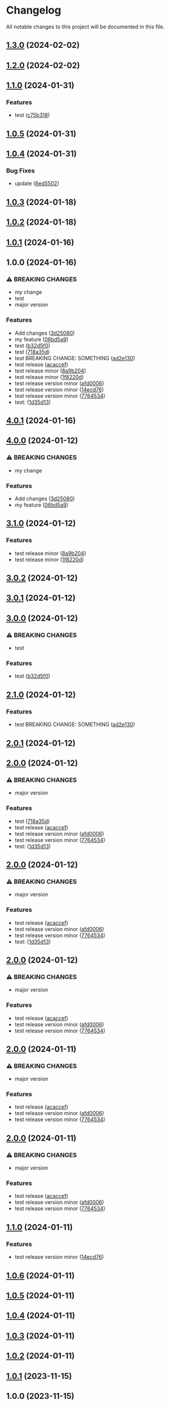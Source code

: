 # Changelog

All notable changes to this project will be documented in this file.

## [1.3.0](https://github.com/Nicu-Visan/test-repo/compare/reco_v1.2.0...reco_v1.3.0) (2024-02-02)

## [1.2.0](https://github.com/Nicu-Visan/test-repo/compare/reco_v1.1.0...reco_v1.2.0) (2024-02-02)

## [1.1.0](https://github.com/Nicu-Visan/test-repo/compare/reco_v1.0.5...reco_v1.1.0) (2024-01-31)


### Features

* test ([c75b318](https://github.com/Nicu-Visan/test-repo/commit/c75b318356ca34f36333bc1ed1bb5329ef9af36a))

## [1.0.5](https://github.com/Nicu-Visan/test-repo/compare/reco_v1.0.4...reco_v1.0.5) (2024-01-31)

## [1.0.4](https://github.com/Nicu-Visan/test-repo/compare/reco_v1.0.3...reco_v1.0.4) (2024-01-31)


### Bug Fixes

* update ([6ed5502](https://github.com/Nicu-Visan/test-repo/commit/6ed55029f3689f263c6fcad8d43a5a30363d6bc0))

## [1.0.3](https://github.com/Nicu-Visan/test-repo/compare/reco_v1.0.2...reco_v1.0.3) (2024-01-18)

## [1.0.2](https://github.com/Nicu-Visan/test-repo/compare/reco_v1.0.1...reco_v1.0.2) (2024-01-18)

## [1.0.1](https://github.com/Nicu-Visan/test-repo/compare/reco_v1.0.0...reco_v1.0.1) (2024-01-16)

## 1.0.0 (2024-01-16)


### ⚠ BREAKING CHANGES

* my change
* test
* major version

### Features

* Add changes ([3d25080](https://github.com/Nicu-Visan/test-repo/commit/3d250806fcf60cdfee2dbfa795c4a2ea4abde799))
* my feature ([06bd5a9](https://github.com/Nicu-Visan/test-repo/commit/06bd5a9b5560d5235c94544dc9a87dd89eab3071))
* test ([b32d5f0](https://github.com/Nicu-Visan/test-repo/commit/b32d5f06ff14638ec0d40dbaa36b63d63461fefe))
* test ([718a35d](https://github.com/Nicu-Visan/test-repo/commit/718a35d639c80dbfb13e22f10ae5bfad00e2ea30))
* test BREAKING CHANGE: SOMETHING ([ad2e130](https://github.com/Nicu-Visan/test-repo/commit/ad2e1305a2b417c601e76b34b0f803f4b1197f12))
* test release ([acaccef](https://github.com/Nicu-Visan/test-repo/commit/acaccef5b83b418c6b38007e48b30aa159fd0328))
* test release minor ([8a9b204](https://github.com/Nicu-Visan/test-repo/commit/8a9b204b1d5e9229f2ad396c26e1035ae8687df5))
* test release minor ([1f8220d](https://github.com/Nicu-Visan/test-repo/commit/1f8220d319357b0f63b4f4332c87d31cb574216b))
* test release version minor ([afd0006](https://github.com/Nicu-Visan/test-repo/commit/afd0006eb7dec6b641c2187b45cbac44e3946fee))
* test release version minor ([14ecd76](https://github.com/Nicu-Visan/test-repo/commit/14ecd7660df35a330629f87836b41cb8ea7ee69c))
* test release version minor ([7764534](https://github.com/Nicu-Visan/test-repo/commit/7764534687d03efeebf1916d9110233e36398b33))
* test: ([1d35d13](https://github.com/Nicu-Visan/test-repo/commit/1d35d1398c451494a12b6d4e13e322a5956cf808))

## [4.0.1](https://github.com/Nicu-Visan/test-repo/compare/v4.0.0...v4.0.1) (2024-01-16)

## [4.0.0](https://github.com/Nicu-Visan/test-repo/compare/v3.1.0...v4.0.0) (2024-01-12)


### ⚠ BREAKING CHANGES

* my change

### Features

* Add changes ([3d25080](https://github.com/Nicu-Visan/test-repo/commit/3d250806fcf60cdfee2dbfa795c4a2ea4abde799))
* my feature ([06bd5a9](https://github.com/Nicu-Visan/test-repo/commit/06bd5a9b5560d5235c94544dc9a87dd89eab3071))

## [3.1.0](https://github.com/Nicu-Visan/test-repo/compare/v3.0.2...v3.1.0) (2024-01-12)


### Features

* test release minor ([8a9b204](https://github.com/Nicu-Visan/test-repo/commit/8a9b204b1d5e9229f2ad396c26e1035ae8687df5))
* test release minor ([1f8220d](https://github.com/Nicu-Visan/test-repo/commit/1f8220d319357b0f63b4f4332c87d31cb574216b))

## [3.0.2](https://github.com/Nicu-Visan/test-repo/compare/v3.0.1...v3.0.2) (2024-01-12)

## [3.0.1](https://github.com/Nicu-Visan/test-repo/compare/v3.0.0...v3.0.1) (2024-01-12)

## [3.0.0](https://github.com/Nicu-Visan/test-repo/compare/v2.1.0...v3.0.0) (2024-01-12)


### ⚠ BREAKING CHANGES

* test

### Features

* test ([b32d5f0](https://github.com/Nicu-Visan/test-repo/commit/b32d5f06ff14638ec0d40dbaa36b63d63461fefe))

## [2.1.0](https://github.com/Nicu-Visan/test-repo/compare/v2.0.1...v2.1.0) (2024-01-12)


### Features

* test BREAKING CHANGE: SOMETHING ([ad2e130](https://github.com/Nicu-Visan/test-repo/commit/ad2e1305a2b417c601e76b34b0f803f4b1197f12))

## [2.0.1](https://github.com/Nicu-Visan/test-repo/compare/v2.0.0...v2.0.1) (2024-01-12)

## [2.0.0](https://github.com/Nicu-Visan/test-repo/compare/v1.1.0...v2.0.0) (2024-01-12)


### ⚠ BREAKING CHANGES

* major version

### Features

* test ([718a35d](https://github.com/Nicu-Visan/test-repo/commit/718a35d639c80dbfb13e22f10ae5bfad00e2ea30))
* test release ([acaccef](https://github.com/Nicu-Visan/test-repo/commit/acaccef5b83b418c6b38007e48b30aa159fd0328))
* test release version minor ([afd0006](https://github.com/Nicu-Visan/test-repo/commit/afd0006eb7dec6b641c2187b45cbac44e3946fee))
* test release version minor ([7764534](https://github.com/Nicu-Visan/test-repo/commit/7764534687d03efeebf1916d9110233e36398b33))
* test: ([1d35d13](https://github.com/Nicu-Visan/test-repo/commit/1d35d1398c451494a12b6d4e13e322a5956cf808))

## [2.0.0](https://github.com/Nicu-Visan/test-repo/compare/v1.1.0...v2.0.0) (2024-01-12)


### ⚠ BREAKING CHANGES

* major version

### Features

* test release ([acaccef](https://github.com/Nicu-Visan/test-repo/commit/acaccef5b83b418c6b38007e48b30aa159fd0328))
* test release version minor ([afd0006](https://github.com/Nicu-Visan/test-repo/commit/afd0006eb7dec6b641c2187b45cbac44e3946fee))
* test release version minor ([7764534](https://github.com/Nicu-Visan/test-repo/commit/7764534687d03efeebf1916d9110233e36398b33))
* test: ([1d35d13](https://github.com/Nicu-Visan/test-repo/commit/1d35d1398c451494a12b6d4e13e322a5956cf808))

## [2.0.0](https://github.com/Nicu-Visan/test-repo/compare/v1.1.0...v2.0.0) (2024-01-12)


### ⚠ BREAKING CHANGES

* major version

### Features

* test release ([acaccef](https://github.com/Nicu-Visan/test-repo/commit/acaccef5b83b418c6b38007e48b30aa159fd0328))
* test release version minor ([afd0006](https://github.com/Nicu-Visan/test-repo/commit/afd0006eb7dec6b641c2187b45cbac44e3946fee))
* test release version minor ([7764534](https://github.com/Nicu-Visan/test-repo/commit/7764534687d03efeebf1916d9110233e36398b33))

## [2.0.0](https://github.com/Nicu-Visan/test-repo/compare/v1.1.0...v2.0.0) (2024-01-11)


### ⚠ BREAKING CHANGES

* major version

### Features

* test release ([acaccef](https://github.com/Nicu-Visan/test-repo/commit/acaccef5b83b418c6b38007e48b30aa159fd0328))
* test release version minor ([afd0006](https://github.com/Nicu-Visan/test-repo/commit/afd0006eb7dec6b641c2187b45cbac44e3946fee))
* test release version minor ([7764534](https://github.com/Nicu-Visan/test-repo/commit/7764534687d03efeebf1916d9110233e36398b33))

## [2.0.0](https://github.com/Nicu-Visan/test-repo/compare/v1.1.0...v2.0.0) (2024-01-11)


### ⚠ BREAKING CHANGES

* major version

### Features

* test release ([acaccef](https://github.com/Nicu-Visan/test-repo/commit/acaccef5b83b418c6b38007e48b30aa159fd0328))
* test release version minor ([afd0006](https://github.com/Nicu-Visan/test-repo/commit/afd0006eb7dec6b641c2187b45cbac44e3946fee))
* test release version minor ([7764534](https://github.com/Nicu-Visan/test-repo/commit/7764534687d03efeebf1916d9110233e36398b33))

## [1.1.0](https://github.com/Nicu-Visan/test-repo/compare/v1.0.6...v1.1.0) (2024-01-11)


### Features

* test release version minor ([14ecd76](https://github.com/Nicu-Visan/test-repo/commit/14ecd7660df35a330629f87836b41cb8ea7ee69c))

## [1.0.6](https://github.com/Nicu-Visan/test-repo/compare/v1.0.5...v1.0.6) (2024-01-11)

## [1.0.5](https://github.com/Nicu-Visan/test-repo/compare/v1.0.4...v1.0.5) (2024-01-11)

## [1.0.4](https://github.com/Nicu-Visan/test-repo/compare/v1.0.3...v1.0.4) (2024-01-11)

## [1.0.3](https://github.com/Nicu-Visan/test-repo/compare/v1.0.2...v1.0.3) (2024-01-11)

## [1.0.2](https://github.com/Nicu-Visan/test-repo/compare/v1.0.1...v1.0.2) (2024-01-11)

## [1.0.1](https://github.com/Nicu-Visan/test-repo/compare/v1.0.0...v1.0.1) (2023-11-15)

## 1.0.0 (2023-11-15)

